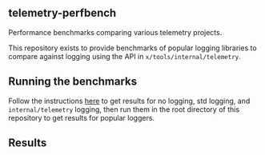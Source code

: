## telemetry-perfbench

Performance benchmarks comparing various telemetry projects.

This repository exists to provide benchmarks of popular logging libraries to compare against logging using the API in `x/tools/internal/telemetry`.

## Running the benchmarks

Follow the instructions [here](https://go-review.googlesource.com/c/tools/+/212078) to get results for no logging, std logging, and `internal/telemetry` logging, then run them in the root directory of this repository to get results for popular loggers.

## Results
